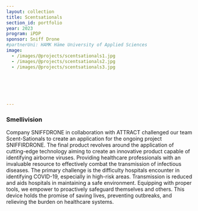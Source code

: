 ```yaml
---
layout: collection
title: Scentsationals
section_id: portfolio
year: 2023
program: iPDP
sponsor: Sniff Drone
#partnerUni: HAMK Häme University of Applied Sciences
image:
  - /images/@projects/scentsationals1.jpg
  - /images/@projects/scentsationals2.jpg
  - /images/@projects/scentsationals3.jpg
 

 



---
```


### **Smellivision** 

Company SNIFFDRONE in collaboration with ATTRACT challenged our team Scent-Sationals to
create an application for the ongoing project SNIFFIRDRONE. The final product revolves around
the application of cutting-edge technology aiming to create an innovative product capable of
identifying airborne viruses. Providing healthcare professionals with an invaluable resource to
effectively combat the transmission of infectious diseases. The primary challenge is the difficulty
hospitals encounter in identifying COVID-19, especially in high-risk areas. Transmission is reduced
and aids hospitals in maintaining a safe environment. Equipping with proper tools, we empower to
proactively safeguard themselves and others. This device holds the promise of saving lives,
preventing outbreaks, and relieving the burden on healthcare systems.